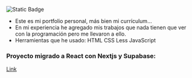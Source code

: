 ![Static Badge](https://img.shields.io/badge/Mi-Cv-tomato)

- Este es mi portfolio personal, más bien mi currículum...
- En mi experiencia he agregado mis trabajos que nada tienen que ver con la programación pero me llevaron a ello.
- Herramientas que he usado:
   HTML
   CSS
   Less
   JavaScript

### Proyecto migrado a React con Nextjs y Supabase:

[Link](https://solidsnk86.netlify.app/)
